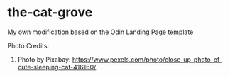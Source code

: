 # the-cat-grove
My own modification based on the Odin Landing Page template


Photo Credits:
1. Photo by Pixabay: https://www.pexels.com/photo/close-up-photo-of-cute-sleeping-cat-416160/
